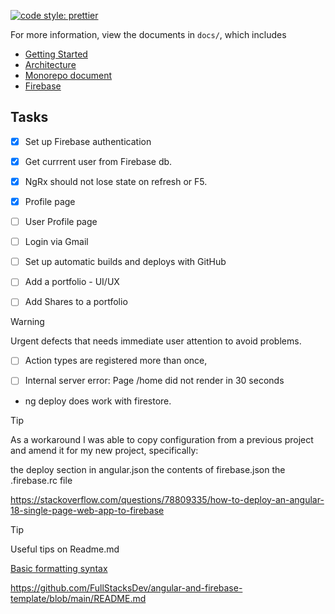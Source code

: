 [![code style: prettier](https://img.shields.io/badge/code_style-prettier-ff69b4.svg?style=flat-square)](https://github.com/prettier/prettier)



For more information, view the documents in `docs/`, which includes

-   [Getting Started](./docs/getting-started.md)
-   [Architecture](./docs/architecture.md)
-   [Monorepo document](./docs/monorepo.md)
-   [Firebase](./docs/firebase.md)


## Tasks

- [x] Set up Firebase authentication

- [x] Get currrent user from Firebase db. 

- [x] NgRx should not lose state on refresh or F5. 

- [x] Profile page

- [ ] User Profile page

- [ ] Login via Gmail 

- [ ] Set up automatic builds and deploys with GitHub

- [ ] Add a portfolio - UI/UX 

- [ ] Add Shares to a portfolio



> [!WARNING]
>
> Urgent defects that needs immediate user attention to avoid problems.

- [ ] Action types are registered more than once,

- [ ] Internal server error: Page /home did not render in 30 seconds

- ng deploy does work with firestore. 

> [!TIP]
As a workaround I was able to copy configuration from a previous project and amend it for my new project, specifically:

the deploy section in angular.json
the contents of firebase.json
the .firebase.rc file


https://stackoverflow.com/questions/78809335/how-to-deploy-an-angular-18-single-page-web-app-to-firebase



> [!TIP]
>
> Useful tips on Readme.md 

[Basic formatting syntax](https://docs.github.com/en/get-started/writing-on-github/getting-started-with-writing-and-formatting-on-github/basic-writing-and-formatting-syntax)




https://github.com/FullStacksDev/angular-and-firebase-template/blob/main/README.md


